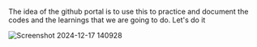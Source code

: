 The idea of the github portal is to use this to practice and document the codes and the learnings that we are going to do. Let's do it

![Screenshot 2024-12-17 140928](https://github.com/user-attachments/assets/76548a66-01b7-4274-b133-e589697d0373)
